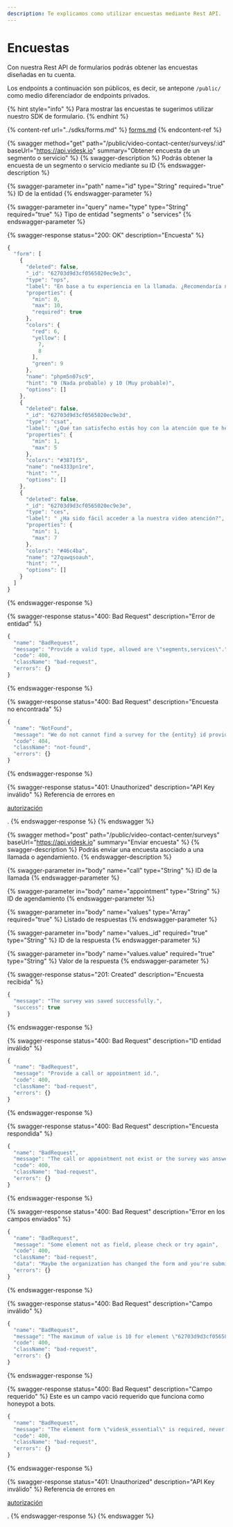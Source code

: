 ```yaml
---
description: Te explicamos como utilizar encuestas mediante Rest API.
---
```


# Encuestas

Con nuestra Rest API de formularios podrás obtener las encuestas diseñadas en tu cuenta.

Los endpoints a continuación son públicos, es decir, se antepone `/public/` como medio diferenciador de endpoints privados.

{% hint style="info" %}
Para mostrar las encuestas te sugerimos utilizar nuestro SDK de formulario.
{% endhint %}

{% content-ref url="../sdks/forms.md" %}
[forms.md](../sdks/forms.md)
{% endcontent-ref %}

{% swagger method="get" path="/public/video-contact-center/surveys/:id" baseUrl="https://api.videsk.io" summary="Obtener encuesta de un segmento o servicio" %}
{% swagger-description %}
Podrás obtener la encuesta de un segmento o servicio mediante su ID
{% endswagger-description %}

{% swagger-parameter in="path" name="id" type="String" required="true" %}
ID de la entidad
{% endswagger-parameter %}

{% swagger-parameter in="query" name="type" type="String" required="true" %}
Tipo de entidad "segments" o "services"
{% endswagger-parameter %}

{% swagger-response status="200: OK" description="Encuesta" %}
```javascript
{
  "form": [
    {
      "deleted": false,
      "_id": "62703d9d3cf0565020ec9e3c",
      "type": "nps",
      "label": "En base a tu experiencia en la llamada. ¿Recomendaría nuestra video atención?",
      "properties": {
        "min": 0,
        "max": 10,
        "required": true
      },
      "colors": {
        "red": 6,
        "yellow": [
          7,
          8
        ],
        "green": 9
      },
      "name": "phpm5n07sc9",
      "hint": "0 (Nada probable) y 10 (Muy probable)",
      "options": []
    },
    {
      "deleted": false,
      "_id": "62703d9d3cf0565020ec9e3d",
      "type": "csat",
      "label": "¿Qué tan satisfecho estás hoy con la atención que te hemos entregado?",
      "properties": {
        "min": 1,
        "max": 5
      },
      "colors": "#3871f5",
      "name": "ne4333pn1re",
      "hint": "",
      "options": []
    },
    {
      "deleted": false,
      "_id": "62703d9d3cf0565020ec9e3e",
      "type": "ces",
      "label": " ¿Ha sido fácil acceder a la nuestra video atención?",
      "properties": {
        "min": 1,
        "max": 7
      },
      "colors": "#46c4ba",
      "name": "27quwqsoauh",
      "hint": "",
      "options": []
    }
  ]
}
```
{% endswagger-response %}

{% swagger-response status="400: Bad Request" description="Error de entidad" %}
```javascript
{
  "name": "BadRequest",
  "message": "Provide a valid type, allowed are \"segments,services\".",
  "code": 400,
  "className": "bad-request",
  "errors": {}
}
```
{% endswagger-response %}

{% swagger-response status="400: Bad Request" description="Encuesta no encontrada" %}
```javascript
{
  "name": "NotFound",
  "message": "We do not cannot find a survey for the {entity} id provided.",
  "code": 404,
  "className": "not-found",
  "errors": {}
}
```
{% endswagger-response %}

{% swagger-response status="401: Unauthorized" description="API Key inválido" %}
Referencia de errores en 

[autorización](autorizacion.md)

.
{% endswagger-response %}
{% endswagger %}

{% swagger method="post" path="/public/video-contact-center/surveys" baseUrl="https://api.videsk.io" summary="Enviar encuesta" %}
{% swagger-description %}
Podrás enviar una encuesta asociado a una llamada o agendamiento.
{% endswagger-description %}

{% swagger-parameter in="body" name="call" type="String" %}
ID de la llamada
{% endswagger-parameter %}

{% swagger-parameter in="body" name="appointment" type="String" %}
ID de agendamiento
{% endswagger-parameter %}

{% swagger-parameter in="body" name="values" type="Array" required="true" %}
Listado de respuestas
{% endswagger-parameter %}

{% swagger-parameter in="body" name="values._id" required="true" type="String" %}
ID de la respuesta
{% endswagger-parameter %}

{% swagger-parameter in="body" name="values.value" required="true" type="String" %}
Valor de la respuesta
{% endswagger-parameter %}

{% swagger-response status="201: Created" description="Encuesta recibida" %}
```javascript
{
  "message": "The survey was saved successfully.",
  "success": true
}
```
{% endswagger-response %}

{% swagger-response status="400: Bad Request" description="ID entidad inválido" %}
```javascript
{
  "name": "BadRequest",
  "message": "Provide a call or appointment id.",
  "code": 400,
  "className": "bad-request",
  "errors": {}
}
```
{% endswagger-response %}

{% swagger-response status="400: Bad Request" description="Encuesta respondida" %}
```javascript
{
  "name": "BadRequest",
  "message": "The call or appointment not exist or the survey was answered.",
  "code": 400,
  "className": "bad-request",
  "errors": {}
}
```
{% endswagger-response %}

{% swagger-response status="400: Bad Request" description="Error en los campos enviados" %}
```javascript
{
  "name": "BadRequest",
  "message": "Some element not as field, please check or try again",
  "code": 400,
  "className": "bad-request",
  "data": "Maybe the organization has changed the form and you're submit is not valid anymore.",
  "errors": {}
}
```
{% endswagger-response %}

{% swagger-response status="400: Bad Request" description="Campo inválido" %}
```javascript
{
  "name": "BadRequest",
  "message": "The maximum of value is 10 for element \"62703d9d3cf0565020ec9e3c\".",
  "code": 400,
  "className": "bad-request",
  "errors": {}
}
```
{% endswagger-response %}

{% swagger-response status="400: Bad Request" description="Campo requerido" %}
Este es un campo vació requerido que funciona como honeypot a bots.

```javascript
{
  "name": "BadRequest",
  "message": "The element form \"videsk_essential\" is required, never delete.",
  "code": 400,
  "className": "bad-request",
  "errors": {}
}
```
{% endswagger-response %}

{% swagger-response status="401: Unauthorized" description="API Key inválido" %}
Referencia de errores en 

[autorización](autorizacion.md)

.
{% endswagger-response %}
{% endswagger %}
